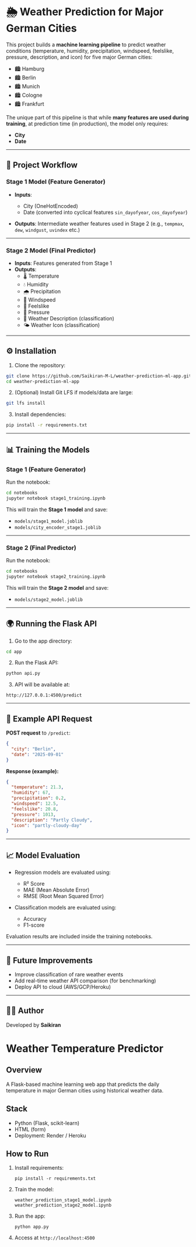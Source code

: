 # 🌦️ Weather Prediction for Major German Cities  

This project builds a **machine learning pipeline** to predict weather conditions (temperature, humidity, precipitation, windspeed, feelslike, pressure, description, and icon) for five major German cities:  

- 🏙️ Hamburg  
- 🏙️ Berlin  
- 🏙️ Munich  
- 🏙️ Cologne  
- 🏙️ Frankfurt  

The unique part of this pipeline is that while **many features are used during training**, at prediction time (in production), the model only requires:  

- **City**  
- **Date**  

---

## 🧠 Project Workflow  

### **Stage 1 Model (Feature Generator)**  
- **Inputs**:  
  - City (OneHotEncoded)  
  - Date (converted into cyclical features `sin_dayofyear`, `cos_dayofyear`)  

- **Outputs**: Intermediate weather features used in Stage 2 (e.g., `tempmax`, `dew`, `windgust`, `uvindex` etc.)  

---

### **Stage 2 Model (Final Predictor)**  
- **Inputs**: Features generated from Stage 1  
- **Outputs**:  
  - 🌡 Temperature  
  - 💧 Humidity  
  - 🌧 Precipitation  
  - 🍃 Windspeed  
  - 🤒 Feelslike  
  - 🔽 Pressure  
  - 📝 Weather Description (classification)  
  - 🌤 Weather Icon (classification)  

---

## ⚙️ Installation  

1. Clone the repository:  
```bash
git clone https://github.com/Saikiran-M-L/weather-prediction-ml-app.git
cd weather-prediction-ml-app
```

2. (Optional) Install Git LFS if models/data are large:  
```bash
git lfs install
```

3. Install dependencies:  
```bash
pip install -r requirements.txt
```

---

## 📊 Training the Models  

### Stage 1 (Feature Generator)  
Run the notebook:  
```bash
cd notebooks
jupyter notebook stage1_training.ipynb
```

This will train the **Stage 1 model** and save:  
- `models/stage1_model.joblib`  
- `models/city_encoder_stage1.joblib`  

---

### Stage 2 (Final Predictor)  
Run the notebook:  
```bash
cd notebooks
jupyter notebook stage2_training.ipynb
```

This will train the **Stage 2 model** and save:  
- `models/stage2_model.joblib`  

---

## 🌍 Running the Flask API  

1. Go to the app directory:  
```bash
cd app
```

2. Run the Flask API:  
```bash
python api.py
```

3. API will be available at:  
```
http://127.0.0.1:4500/predict
```

---

## 📌 Example API Request  

**POST request** to `/predict`:  

```json
{
  "city": "Berlin",
  "date": "2025-09-01"
}
```

**Response (example):**  

```json
{
  "temperature": 21.3,
  "humidity": 67,
  "precipitation": 0.2,
  "windspeed": 12.5,
  "feelslike": 20.8,
  "pressure": 1013,
  "description": "Partly Cloudy",
  "icon": "partly-cloudy-day"
}
```

---

## 📈 Model Evaluation  

- Regression models are evaluated using:  
  - R² Score  
  - MAE (Mean Absolute Error)  
  - RMSE (Root Mean Squared Error)  

- Classification models are evaluated using:  
  - Accuracy  
  - F1-score  

Evaluation results are included inside the training notebooks.  

---

## 🔮 Future Improvements  

- Improve classification of rare weather events  
- Add real-time weather API comparison (for benchmarking)  
- Deploy API to cloud (AWS/GCP/Heroku)  

---

## 👨‍💻 Author  

Developed by **Saikiran**  
# Weather Temperature Predictor

## Overview
A Flask-based machine learning web app that predicts the daily temperature in major German cities using historical weather data.

## Stack
- Python (Flask, scikit-learn)
- HTML (form)
- Deployment: Render / Heroku

## How to Run
1. Install requirements:
   ```
   pip install -r requirements.txt
   ```

2. Train the model:
   ```
   weather_prediction_stage1_model.ipynb
   weather_prediction_stage2_model.ipynb

3. Run the app:
   ```
   python app.py
   ```

4. Access at `http://localhost:4500`
